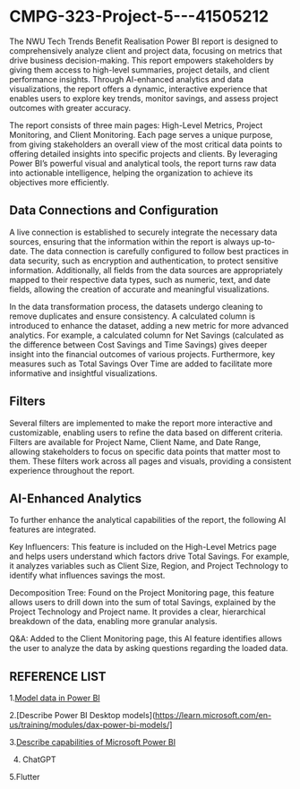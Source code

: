 # CMPG-323-Project-5---41505212
The NWU Tech Trends Benefit Realisation Power BI report is designed to comprehensively analyze client and project data, focusing on metrics that drive business decision-making. This report empowers stakeholders by giving them access to high-level summaries, project details, and client performance insights. Through AI-enhanced analytics and data visualizations, the report offers a dynamic, interactive experience that enables users to explore key trends, monitor savings, and assess project outcomes with greater accuracy.

The report consists of three main pages: High-Level Metrics, Project Monitoring, and Client Monitoring. Each page serves a unique purpose, from giving stakeholders an overall view of the most critical data points to offering detailed insights into specific projects and clients. By leveraging Power BI’s powerful visual and analytical tools, the report turns raw data into actionable intelligence, helping the organization to achieve its objectives more efficiently.

## **Data Connections and Configuration** ##

A live connection is established to securely integrate the necessary data sources, ensuring that the information within the report is always up-to-date. The data connection is carefully configured to follow best practices in data security, such as encryption and authentication, to protect sensitive information. Additionally, all fields from the data sources are appropriately mapped to their respective data types, such as numeric, text, and date fields, allowing the creation of accurate and meaningful visualizations.

In the data transformation process, the datasets undergo cleaning to remove duplicates and ensure consistency. A calculated column is introduced to enhance the dataset, adding a new metric for more advanced analytics. For example, a calculated column for Net Savings (calculated as the difference between Cost Savings and Time Savings) gives deeper insight into the financial outcomes of various projects. Furthermore, key measures such as Total Savings Over Time are added to facilitate more informative and insightful visualizations.

## **Filters** ##

Several filters are implemented to make the report more interactive and customizable, enabling users to refine the data based on different criteria. Filters are available for Project Name, Client Name, and Date Range, allowing stakeholders to focus on specific data points that matter most to them. These filters work across all pages and visuals, providing a consistent experience throughout the report.

## **AI-Enhanced Analytics** ##

To further enhance the analytical capabilities of the report, the following AI features are integrated. 

Key Influencers: This feature is included on the High-Level Metrics page and helps users understand which factors drive Total Savings. For example, it analyzes variables such as Client Size, Region, and Project Technology to identify what influences savings the most.

  Decomposition Tree: Found on the Project Monitoring page, this feature allows users to drill down into the sum of total Savings, explained by the Project Technology and Project name. It provides a clear, hierarchical breakdown of the data, enabling more granular analysis.
  
Q&A: Added to the Client Monitoring page, this AI feature identifies allows the user to analyze the data by asking questions regarding the loaded data.

## **REFERENCE LIST** ##

1.[Model data in Power BI](https://learn.microsoft.com/en-us/training/modules/model-data-power-bi/)

2.[Describe Power BI Desktop models](https://learn.microsoft.com/en-us/training/modules/dax-power-bi-models/]

3.[Describe capabilities of Microsoft Power BI](https://learn.microsoft.com/en-us/training/modules/introduction-power-bi/)

4. ChatGPT

5.Flutter

